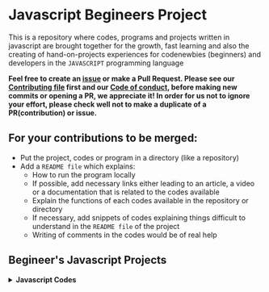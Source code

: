 # Javascript Begineers Project

This is a repository where codes, programs and projects written in javascript are brought together for the growth, fast learning and also the creating of hand-on-projects
experiences for codenewbies (beginners) and developers in the `JAVASCRIPT` programming language

**Feel free to create an [issue](https://github.com/chryz-hub/js-projects/issues) or make a Pull Request. Please see our
[Contributing file](https://github.com/chryz-hub/js-projects/blob/master/CONTRIBUTING.md)
first and our [Code of conduct](https://github.com/chryz-hub/js-projects/blob/master/CODE_OF_CONDUCT.md), before making new commits or opening a PR, we appreciate it!
In order for us not to ignore your effort, please check well not to make a duplicate of a PR(contribution) or issue.**

## For your contributions to be merged:

- Put the project, codes or program in a directory (like a repository)
- Add a `README file` which explains:
  - How to run the program locally
  - If possible, add necessary links either leading to an article, a video or a documentation that is related to the codes available
  - Explain the functions of each codes available in the repository or directory
  - If necessary, add snippets of codes explaining things difficult to understand in the `README file` of the project
  - Writing of comments in the codes would be of real help

## Begineer's Javascript Projects

<details>
<summary>
<strong> Javascript Codes</strong>
</summary>
    <ul>
        <li><a href="https://github.com/chryz-hub/js-projects/tree/master/all-javascript-codes/password-generator">Password-Generator</a>
        <li><a href="./all-javascript-codes/background_generator/README.md">Background-Generator   </a></li>
        <li><a href="https://github.com/chryz-hub/js-projects/tree/master/all-javascript-codes/Filter_Functionality_Javascript">Filter-Functionality-Javascript</a>
   </ul>
</details>
